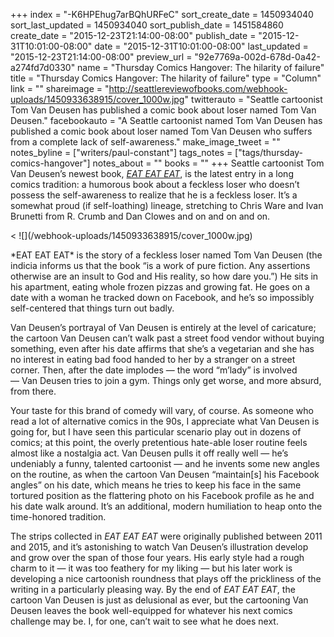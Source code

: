 +++
index = "-K6HPEhug7arBQhURFeC"
sort_create_date = 1450934040
sort_last_updated = 1450934040
sort_publish_date = 1451584860
create_date = "2015-12-23T21:14:00-08:00"
publish_date = "2015-12-31T10:01:00-08:00"
date = "2015-12-31T10:01:00-08:00"
last_updated = "2015-12-23T21:14:00-08:00"
preview_url = "92e7769a-002d-678d-0a42-a274fd7d0330"
name = "Thursday Comics Hangover: The hilarity of failure"
title = "Thursday Comics Hangover: The hilarity of failure"
type = "Column"
link = ""
shareimage = "http://seattlereviewofbooks.com/webhook-uploads/1450933638915/cover_1000w.jpg"
twitterauto = "Seattle cartoonist Tom Van Deusen has published a comic book about loser named Tom Van Deusen."
facebookauto = "A Seattle cartoonist named Tom Van Deusen has published a comic book about loser named Tom Van Deusen who suffers from a complete lack of self-awareness."
make_image_tweet = ""
notes_byline = ["writers/paul-constant"]
tags_notes = ["tags/thursday-comics-hangover"]
notes_about = ""
books = ""
+++
Seattle cartoonist Tom Van Deusen’s newest book, [*EAT EAT EAT*](http://poochiepress.storenvy.com/), is the latest entry in a long comics tradition: a humorous book about a feckless loser who doesn’t possess the self-awareness to realize that he is a feckless loser. It’s a somewhat proud (if self-loathing) lineage, stretching to Chris Ware and Ivan Brunetti from R. Crumb and Dan Clowes and on and on and on.

<p class="image-left">< ![](/webhook-uploads/1450933638915/cover_1000w.jpg)</p>*EAT EAT EAT* is the story of a feckless loser named Tom Van Deusen (the indicia informs us that the book “is a work of pure fiction. Any assertions otherwise are an insult to God and His reality, so how dare you.”) He sits in his apartment, eating whole frozen pizzas and growing fat. He goes on a date with a woman he tracked down on Facebook, and he’s so impossibly self-centered that things turn out badly. 

Van Deusen’s portrayal of Van Deusen is entirely at the level of caricature; the cartoon Van Deusen can’t walk past a street food vendor without buying something, even after his date affirms that she’s a vegetarian and she has no interest in eating bad food handed to her by a stranger on a street corner. Then, after the date implodes — the word “m’lady” is involved — Van Deusen tries to join a gym. Things only get worse, and more absurd, from there. 

Your taste for this brand of comedy will vary, of course. As someone who read a lot of alternative comics in the 90s, I appreciate what Van Deusen is going for, but I have seen this particular scenario play out in dozens of comics; at this point, the overly pretentious hate-able loser routine feels almost like a nostalgia act. Van Deusen pulls it off really well — he’s undeniably a funny, talented cartoonist — and he invents some new angles on the routine, as when the cartoon Van Deusen “maintain[s] his Facebook angles” on his date, which means he tries to keep his face in the same tortured position as the flattering photo on his Facebook profile as he and his date walk around. It’s an additional, modern humiliation to heap onto the time-honored tradition.

The strips collected in *EAT EAT EAT* were originally published between 2011 and 2015, and it’s astonishing to watch Van Deusen’s illustration develop and grow over the span of those four years. His early style had a rough charm to it — it was too feathery for my liking — but his later work is developing a nice cartoonish roundness that plays off the prickliness of the writing in a particularly pleasing way. By the end of *EAT EAT EAT*, the cartoon Van Deusen is just as delusional as ever, but the cartooning Van Deusen leaves the book well-equipped for whatever his next comics challenge may be. I, for one, can’t wait to see what he does next. 